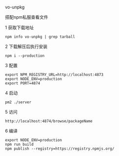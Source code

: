 vo-unpkg

搭配npm私服查看文件

1  获取下载地址

```
npm info vo-unpkg | grep tarball
```

2 下载解压后执行安装

```
npm i --production
```

3 配置

```
export NPM_REGISTRY_URL=http://localhost:4873
export NODE_ENV=production
export PORT=4874
```

4 启动

```
pm2 ./server
```

5 访问

```
http://localhost:4874/browse/packageName
```

6 编译

```
export NODE_ENV=production
npm run build
npm publish --registry=https://registry.npmjs.org/
```
